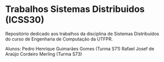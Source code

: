# Trabalhos Sistemas Distribuidos (ICSS30)
Repositório dedicado aos trabalhos da disciplina de Sistemas Distribuídos do curso de Engenharia de Computação da UTFPR.


Alunos: Pedro Henrique Guimarães Gomes (Turma S71)
        Rafael Josef de Araújo Cordeiro Merling (Turma S73)
